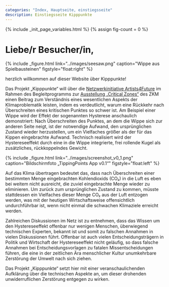 ```yaml
---
categories: "Index, Hauptseite, einstiegsseite"
description: Einstiegsseite Kipppunkte
---
```


{% include _init_page_variables.html %}
{% assign fig-count = 0 %}

# Liebe/r Besucher/in,

{% include _figure.html
   link="../images/seesaw.png"
   caption="Wippe aus Spielbausteinen"
   figstyle="float:right"
%}

herzlich willkommen auf dieser Website über Kipppunkte!

Das Projekt „Kipppunkte“ will über die [Netzwerkinitiative
Artists4Future](artists4future.html) im Rahmen des Begleitprogramms
zur [Ausstellung „Critical Zones“](critical-zones.html) des ZKM einen
Beitrag zum Verständnis eines wesentlichen Aspekts der
Klimaproblematik leisten, indem es verdeutlicht, warum eine Rückkehr
nach Überschreiten eines kritischen Punktes so schwer ist.  Am
Beispiel einer Wippe wird der Effekt der sogenannten Hysterese
anschaulich demonstriert: Nach Überschreiten des Punktes, an dem die
Wippe sich zur anderen Seite neigt, ist der notwendige Aufwand, den
ursprünglichen Zustand wieder herzustellen, um ein Vielfaches größer
als der für das Kippen eingebrachte Aufwand.  Technisch realisiert
wird der Hystereseeffekt durch eine in die Wippe integrierte, frei
rollende Kugel als zusätzliches, rückkoppelndes Gewicht.

{% include _figure.html
   link="../images/screenshot_v0_1.png"
   caption="Bildschirmfoto „TippingPoints App v0.1“"
   figstyle="float:left"
%}

Auf das Klima übertragen bedeutet das, dass nach Überschreiten einer
bestimmten Menge eingebrachten Kohlendioxids (CO₂) in die Luft es eben
bei weitem nicht ausreicht, die zuviel eingebrachte Menge wieder zu
eliminieren.  Um zurück zum ursprünglichen Zustand zu kommen, müsste
stattdessen ein Vielfaches dieser Menge CO₂ aus der Luft entzogen
werden, was mit der heutigen Wirtschaftsweise offensichtlich
undurchführbar ist, wenn nicht einmal die schwachen Klimaziele
erreicht werden.

Zahlreichen Diskussionen im Netz ist zu entnehmen, dass das Wissen um
den Hystereseeffekt offenbar nur wenigen Menschen, überwiegend
technischen Experten, bekannt ist und somit zu falschen Annahmen in
vielen Diskussionen führt.  Offenbar ist auch vielen
Entscheidungsträgern in Politik und Wirtschaft der Hystereseeffekt
nicht geläufig, so dass falsche Annahmen bei Entscheidungsvorlagen zu
fatalen Missentscheidungen führen, die eine in der zeitlichen Ära
menschlicher Kultur unumkehrbare Zerstörung der Umwelt nach sich
ziehen.

Das Projekt „Kipppunkte“ setzt hier mit einer
veranschaulichenden Aufklärung über die technischen Aspekte an, um
dieser drohenden unwiderruflichen Zerstörung entgegen zu wirken.
